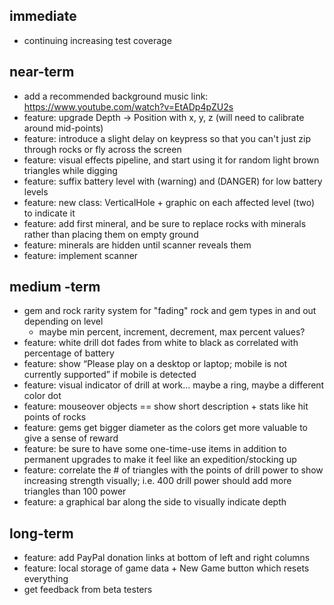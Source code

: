 ## immediate

* continuing increasing test coverage

## near-term

* add a recommended background music link: https://www.youtube.com/watch?v=EtADp4pZU2s
* feature: upgrade Depth -> Position with x, y, z (will need to calibrate around mid-points)
* feature: introduce a slight delay on keypress so that you can't just zip through rocks or fly across the screen
* feature: visual effects pipeline, and start using it for random light brown triangles while digging
* feature: suffix battery level with (warning) and (DANGER) for low battery levels
* feature: new class: VerticalHole + graphic on each affected level (two) to indicate it
* feature: add first mineral, and be sure to replace rocks with minerals rather than placing them on empty ground
* feature: minerals are hidden until scanner reveals them
* feature: implement scanner

## medium -term

* gem and rock rarity system for "fading" rock and gem types in and out depending on level
    * maybe min percent, increment, decrement, max percent values?
* feature: white drill dot fades from white to black as correlated with percentage of battery
* feature: show “Please play on a desktop or laptop; mobile is not currently supported” if mobile is detected
* feature: visual indicator of drill at work... maybe a ring, maybe a different color dot
* feature: mouseover objects == show short description + stats like hit points of rocks
* feature: gems get bigger diameter as the colors get more valuable to give a sense of reward
* feature: be sure to have some one-time-use items in addition to permanent upgrades to make it feel like an expedition/stocking up
* feature: correlate the # of triangles with the points of drill power to show increasing strength visually; i.e. 400 drill power should add more triangles than 100 power
* feature: a graphical bar along the side to visually indicate depth

## long-term

* feature: add PayPal donation links at bottom of left and right columns
* feature: local storage of game data + New Game button which resets everything
* get feedback from beta testers